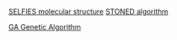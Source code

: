 [SELFIES molecular structure](https://aspuru.substack.com/p/molecular-graph-representations-and)
[STONED algorithm](https://pubs.rsc.org/en/content/articlelanding/2021/sc/d1sc00231g)

[GA Genetic Algorithm](https://in.mathworks.com/help/gads/what-is-the-genetic-algorithm.html)


